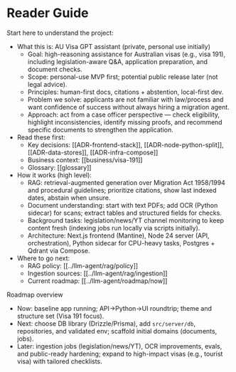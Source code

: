 # Reader Guide

Start here to understand the project:

- What this is: AU Visa GPT assistant (private, personal use initially)
  - Goal: high-reasoning assistance for Australian visas (e.g., visa 191), including legislation-aware Q&A, application preparation, and document checks.
  - Scope: personal-use MVP first; potential public release later (not legal advice).
  - Principles: human-first docs, citations + abstention, local-first dev.
  - Problem we solve: applicants are not familiar with law/process and want confidence of success without always hiring a migration agent.
  - Approach: act from a case officer perspective — check eligibility, highlight inconsistencies, identify missing proofs, and recommend specific documents to strengthen the application.
- Read these first:
  - Key decisions: [[ADR-frontend-stack]], [[ADR-node-python-split]], [[ADR-data-stores]], [[ADR-infra-compose]]
  - Business context: [[business/visa-191]]
  - Glossary: [[glossary]]
- How it works (high level):
  - RAG: retrieval-augmented generation over Migration Act 1958/1994 and procedural guidelines; prioritize citations, show last indexed dates, abstain when unsure.
  - Document understanding: start with text PDFs; add OCR (Python sidecar) for scans; extract tables and structured fields for checks.
  - Background tasks: legislation/news/YT channel monitoring to keep content fresh (indexing jobs run locally via scripts initially).
  - Architecture: Next.js frontend (Mantine), Node 24 server (API, orchestration), Python sidecar for CPU-heavy tasks, Postgres + Qdrant via Compose.
- Where to go next:
  - RAG policy: [[../llm-agent/rag/policy]]
  - Ingestion sources: [[../llm-agent/rag/ingestion]]
  - Current roadmap: [[../llm-agent/roadmap/now]]

Roadmap overview
- Now: baseline app running; API→Python→UI roundtrip; theme and structure set (Visa 191 focus).
- Next: choose DB library (Drizzle/Prisma), add `src/server/db`, repositories, and validated env; scaffold initial domains (documents, jobs).
- Later: ingestion jobs (legislation/news/YT), OCR improvements, evals, and public-ready hardening; expand to high-impact visas (e.g., tourist visa) with tailored checklists.
